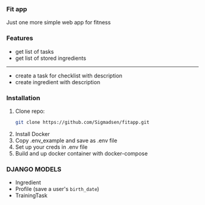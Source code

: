 ### Fit app

Just one more simple web app for fitness

### Features

- get list of tasks
- get list of stored ingredients
---
- create a task for checklist with description
- create ingredient with description



### Installation

1. Clone repo:
   ```bash
   git clone https://github.com/Sigmadsen/fitapp.git
2. Install Docker
3. Copy .env_example and save as .env file
4. Set up your creds in .env file
5. Build and up docker container with docker-compose
   
### DJANGO MODELS
- Ingredient
- Profile (save a user's `birth_date`)
- TrainingTask